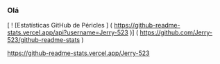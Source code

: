 ### Olá

[ ! [Estatísticas GitHub de Péricles ] 
( https://github-readme-stats.vercel.app/api?username=Jerry-523 )] 
( https://github.com/Jerry-523/github-readme-stats ) 
<!--
**Jerry-523/Jerry-523** is a ✨ _special_ ✨ repository because its `README.md` (this file) appears on your GitHub profile.

Here are some ideas to get you started:

- 🔭 I’m currently working on ...
- 🌱 I’m currently learning ...
- 👯 I’m looking to collaborate on ...
- 🤔 I’m looking for help with ...
- 💬 Ask me about ...
- 📫 How to reach me: ...
- 😄 Pronouns: ...
- ⚡ Fun fact: ...
-->


https://github-readme-stats.vercel.app/Jerry-523
